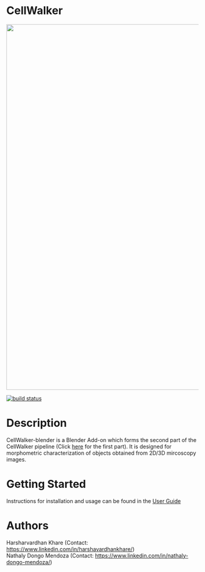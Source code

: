 # CellWalker

<p style="font-style: italics;" align="center">
<img height=958 src="https://github.com/utraf-pasteur-institute/CellWalker-blender/assets/40121093/b21d86f8-8b60-4bf8-bef6-09f7e5015bf6"/><br>
</p>

<a href="https://circleci.com/gh/badges/shields/tree/master">
<img src="https://img.shields.io/circleci/project/github/badges/shields/master" alt="build status">
</a>

# Description

CellWalker-blender is a Blender Add-on which forms the second part of the CellWalker pipeline (Click <a href="https://github.com/utraf-pasteur-institute/CellWalker-notebooks">here</a> for the first part). It is designed for morphometric characterization of objects obtained from 2D/3D mircoscopy images.

# Getting Started
Instructions for installation and usage can be found in the <a href="https://github.com/utraf-pasteur-institute/CellWalker-blender/wiki">User Guide</a>

# Authors
Harsharvardhan Khare (Contact: https://www.linkedin.com/in/harshavardhankhare/)<br>
Nathaly Dongo Mendoza (Contact: https://www.linkedin.com/in/nathaly-dongo-mendoza/)
